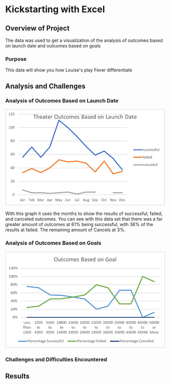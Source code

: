 # Kickstarting with Excel

## Overview of Project
The data was used to get a visualization of the analysis of outcomes based on launch date and outcomes based on goals 

### Purpose
This data will show you how Louise's play Fever differentiate

## Analysis and Challenges

### Analysis of Outcomes Based on Launch Date

![](resources/Theater_Outcomes_vs_Launch.png)

With this graph it uses the months to show the results of successful, failed, and canceled outcomes.
You can see with this data set that there was a far greater amount of outcomes at 61% being successful, with 36% of the results at failed. The remaining amount of Cancels at 3%. 

### Analysis of Outcomes Based on Goals
![](resources/Outcomes_vs_Goals.png)

### Challenges and Difficulties Encountered

## Results
